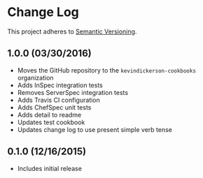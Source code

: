 # Change Log

This project adheres to [Semantic Versioning](http://semver.org/).

## 1.0.0 (03/30/2016)

- Moves the GitHub repository to the `kevindickerson-cookbooks` organization
- Adds InSpec integration tests
- Removes ServerSpec integration tests
- Adds Travis CI configuration
- Adds ChefSpec unit tests
- Adds detail to readme
- Updates test cookbook
- Updates change log to use present simple verb tense

## 0.1.0 (12/16/2015)

- Includes initial release
